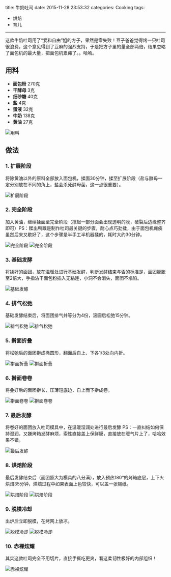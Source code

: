 title: 牛奶吐司
date: 2015-11-28 23:53:32
categories: Cooking
tags:
 - 烘焙
 - 育儿
---

这款牛奶吐司用了“爱和自由”姐的方子，果然是零失败！豆子爸爸觉得烤一只吐司很浪费，这个意见得到了豆麻的强烈支持，于是把方子里的量全部两倍，结果忽略了面包机的最大量，把面包机累瘫了。。哈哈。

## 用料

* **面包粉** 270克
* **干酵母** 3克
* **细砂糖** 40克
* **盐** 4克
* **蛋液** 32克
* **牛奶** 138克
* **黄油** 27克

![用料](p944.jpg)

## 做法

### 1. 扩展阶段

将除黄油以外的原料全部放入面包机，揉面30分钟，揉至扩展阶段（盐与酵母一定分别放在不同的角上，盐会杀死酵母菌，这一点很重要）。

![扩展阶段](p945.jpg)

### 2. 完全阶段

加入黄油，继续揉面至完全阶段（撑起一部分面会出现透明的膜，破裂后边缘整齐即可）PS：糅出鸭蹼是制作吐司最关键的步骤，耐心点巧劲揉，由于面包机瘫痪虽然后来又歇好了，这个步骤是半手工半机器揉的，耗时大约30分钟。

![完全阶段](p946.jpg)
![完全阶段](p950.jpg)

### 3. 基础发酵

将揉好的面团，放在温暖处进行基础发酵，判断发酵结束与否的标准是，面团膨胀至2倍大，手指沾干面包粉插入无粘连，小洞不会消失，面团不塌陷。

![基础发酵](p952.jpg)

### 4. 排气松弛

基础发酵结束后，将面团排气并等分为4份，滚圆后松弛15分钟。

![排气松弛](p953.jpg)
![排气松弛](p954.jpg)

### 5. 擀面折叠

将松弛后的面团擀成椭圆形，翻面后自上、下各1/3处向内折。

![擀面折叠](p955.jpg)
![擀面折叠](p957.jpg)

### 6. 擀面卷卷

将叠好后的面团擀长，压薄短底边，自上而下擀成卷。

![擀面卷卷](p958.jpg)
![擀面卷卷](p959.jpg)

### 7. 最后发酵

将卷好的面团放入吐司模具中，在温暖湿润处进行最后发酵 PS：一直纠结如何保持湿润，又嫌烤箱发酵麻烦，索性直接盖上保鲜膜，直接放在暖气片上了，哈哈效果不错。

![最后发酵](p960.jpg)

### 8. 烘焙阶段

最后发酵结束后（面团膨大为模具的八分满），放入预热180°的烤箱底层，上下火烘焙35分钟，烘焙过程中如果表面上色较快，可以盖一张锡纸。

![烘焙阶段](p961.jpg)
![烘焙阶段](p962.jpg)

### 9. 脱模冷却

出炉后立即脱模，在烤网上放凉。

![脱模冷却](p963.jpg)
![脱模冷却](p967.jpg)

### 10. 赤裸炫耀

其实这款吐司完全不用切片，直接手撕吃更爽，看这柔韧性极好的内部组织！

![赤裸炫耀](p965.jpg)
